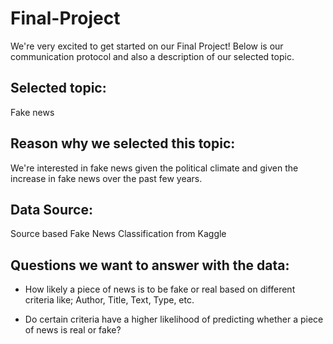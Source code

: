 # Final-Project

We're very excited to get started on our Final Project! Below is our communication protocol and also a description of our selected topic. 

## Selected topic:

Fake news 

## Reason why we selected this topic:
We're interested in fake news given the political climate and given the increase in fake news over the past few years. 

## Data Source: 
Source based Fake News Classification from Kaggle
 
## Questions we want to answer with the data: 

- How likely a piece of news is to be fake or real based on different criteria like; Author, Title, Text, Type, etc. 

- Do certain criteria have a higher likelihood of predicting whether a piece of news is real or fake? 
